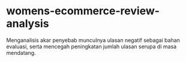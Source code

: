 # womens-ecommerce-review-analysis
Menganalisis akar penyebab munculnya ulasan negatif sebagai bahan evaluasi, serta mencegah peningkatan jumlah ulasan serupa di masa mendatang.
